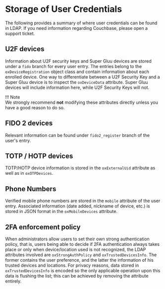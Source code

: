 # Storage of User Credentials

The following provides a summary of where user credentials can be found in LDAP. If you need information regarding Couchbase, please open a support ticket.

## U2F devices
Information about U2F security keys and Super Gluu devices are stored under a `fido` branch for every user entry. The entries belong to the `oxDeviceRegistration` object class and contain information about each enrolled device. One way to differentiate between a U2F Security Key and a Super Gluu device is to inspect the `oxDeviceData` attribute. Super Gluu devices will include information here, while U2F Security Keys will not.

!!! Note  
    We strongly recommend **not** modifying these attributes directly unless you have a good reason to do so.  

## FIDO 2 devices
Relevant information can be found under `fido2_register` branch of the user's entry.

## TOTP / HOTP devices
TOTP/HOTP device information is stored in the `oxExternalUid` attribute as well as in `oxOTPDevices`.

## Phone Numbers
Verified mobile phone numbers are stored in the `mobile` attribute of the user entry. Associated information (date added, nickname of device, etc.) is stored in JSON format in the `oxMobileDevices` attribute.

## 2FA enforcement policy

When administrators allow users to set their own strong authentication policy, that is, users being able to decide if 2FA authentication always takes place or only when device/location used is not recognized, the LDAP attributes involved are `oxStrongAuthPolicy` and `oxTrustedDevicesInfo`. The former contains the user preference, and the latter the information of his trusted devices and locations. For privacy reasons, data stored in `oxTrustedDevicesInfo` is encoded so the only applicable operation upon this data is flushing the list; this can be achieved by removing the attribute entirely.

